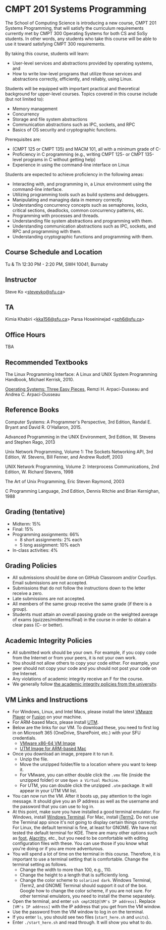 # CMPT 201 Systems Programming

The School of Computing Science is introducing a new course, CMPT 201 Systems Programming, that will
satisfy the curriculum requirements currently met by CMPT 300 Operating Systems for both CS and SoSy
students. In other words, any students who take this course will be able to
use it toward satisfying CMPT 300 requirements.

By taking this course, students will learn:

* User-level services and abstractions provided by operating systems, and
* How to write low-level programs that utilize those services and abstractions correctly,
  efficiently, and reliably, using Linux.

Students will be equipped with important practical and theoretical background for upper-level
courses. Topics covered in this course include (but not limited to):

* Memory management
* Concurrency
* Storage and file system abstractions
* Communication abstractions such as IPC, sockets, and RPC
* Basics of OS security and cryptographic functions.

Prerequisites are:

* (CMPT 125 or CMPT 135) and MACM 101, all with a minimum grade of C-
* Proficiency in C programming (e.g., writing CMPT 125- or CMPT 135-level programs in C without
  getting help)
* Experience in using the command-line interface on Linux

Students are expected to achieve proficiency in the following areas:

* Interacting with, and programming in, a Linux environment using the command-line interface.
* Utilizing programming tools such as build systems and debuggers.
* Manipulating and managing data in memory correctly.
* Understanding concurrency concepts such as semaphores, locks, critical sections, deadlocks, common
  concurrency patterns, etc.
* Programming with processes and threads.
* Understanding file system abstractions and programming with them.
* Understanding communication abstractions such as IPC, sockets, and RPC and programming with them.
* Understanding cryptographic functions and programming with them.

## Course Schedule and Location

Tu & Th 12:30 PM - 2:20 PM, SWH 10041, Burnaby

## Instructor

Steve Ko <<steveyko@sfu.ca>>

## TA

Kimia Khabiri <<kka156@sfu.ca>>
Parsa Hoseininejad <<sph6@sfu.ca>>

## Office Hours

TBA

## Recommended Textbooks

The Linux Programming Interface: A Linux and UNIX System Programming Handbook, Michael Kerrisk,
2010.

[Operating Systems: Three Easy Pieces](https://pages.cs.wisc.edu/~remzi/OSTEP/), Remzi H.
Arpaci-Dusseau and Andrea C. Arpaci-Dusseau

## Reference Books

Computer Systems: A Programmer's Perspective, 3rd Edition, Randal E. Bryant and David R. O'Hallaron,
2015.

Advanced Programming in the UNIX Environment, 3rd Edition, W. Stevens and Stephen Rago, 2013

Unix Network Programming, Volume 1: The Sockets Networking API, 3rd Edition, W. Stevens, Bill
Fenner, and Andrew Rudoff, 2003

UNIX Network Programming, Volume 2: Interprocess Communications, 2nd Edition, W. Richard Stevens,
1998

The Art of Unix Programming, Eric Steven Raymond, 2003

C Programming Language, 2nd Edition, Dennis Ritchie and Brian Kernighan, 1988

## Grading (tentative)

* Midterm: 15%
* Final: 15%
* Programming assignments: 66%
    * 8 short assignments: 2% each
    * 5 long assignment: 10% each
* In-class activities: 4%

## Grading Policies

* All submissions should be done on GitHub Classroom and/or CourSys. Email submissions are not
  accepted.
* Submissions that do not follow the instructions down to the letter receive a zero.
* Late submissions are not accepted.
* All members of the same group receive the same grade (if there is a group).
* Students must attain an overall passing grade on the weighted average of exams
  (quizzes/midterms/final) in the course in order to obtain a clear pass (C- or better).

## Academic Integrity Policies

* All submitted work should be your own. For example, if you copy code from the Internet or from
  your peers, it is not your own work.
* You should not allow others to copy your code either. For example, your peer should not copy your
  code and you should not post your code on the Internet.
* Any violations of academic integrity receive an F for the course.
* We generally follow [the academic integrity policies from the
  university](http://www.sfu.ca/students/academicintegrity.html).

## VM Links and Instructions

* For Windows, Linux, and Intel Macs, please install the latest [VMware
  Player](https://www.vmware.com/ca/products/workstation-player.html) or
  [Fusion](https://customerconnect.vmware.com/evalcenter?p=fusion-player-personal-13) on your
  machine.
* For ARM-based Macs, please install [UTM](https://getutm.app/).
* Below are the links for our VM. To download these, you need to first log in on Microsoft 365
  (OneDrive, SharePoint, etc.) with your SFU credentials.
    * [VMware x86-64 VM Image](https://shorturl.at/dlpP0)
    * [UTM Image for ARM-based Mac](https://shorturl.at/cCIT9)
* Once you download an image, prepare it to run it.
    * Unzip the file.
    * Move the unzipped folder/file to a location where you want to keep it.
    * For VMware, you can either double click the `.vmx` file (inside the unzipped folder) or use
      `Open a Virtual Machine`.
    * For UTM, you can double click the unzipped `.utm` package. It will appear in your UTM VM list.
* You can now run the VM. After it boots up, pay attention to the login message. It should give you
  an IP address as well as the username and the password that you can use to log in.
* At this point, make sure you have installed a good terminal emulator. For Windows, install
  [Windows Terminal](https://apps.microsoft.com/store/detail/windows-terminal/9N0DX20HK701). For
  Mac, install [iTerm2](https://iterm2.com/). Do not use the Terminal app since it's not going to
  display certain things correctly. For Linux, the default terminal is fine, at least for GNOME. We
  have not tested the default terminal for KDE. There are many other options such as
  [foot](https://codeberg.org/dnkl/foot), [Alacritty](https://alacritty.org/), etc., but you need to
  be comfortable with editing configuration files with these. You can use those if you know what
  you're doing or if you are more adventurous.
* You will spend a lot of time on the terminal in this course. Therefore, it is important to use a
  terminal setting that is comfortable. Change the terminal setting as follows.
    * Change the width to more than 100, e.g., 110.
    * Change the height to a length that is sufficiently long.
    * Change the color scheme to `solarized dark`. Windows Terminal, iTerm2, and GNOME Terminal
      should support it out of the box. Google how to change the color scheme, if you are not sure.
      For other terminal emulators, you need to install the theme separately.
* Open the terminal, and enter `ssh cmpt201@[VM's IP address]`. Replace `[VM's IP address]` with the
  IP address that you get from the VM window.
* Use the password from the VM window to log in on the terminal.
* If you enter `ls`, you should see two files (`start_here.sh` and `units`).
* Enter `./start_here.sh` and read through. It will show you what to do.
